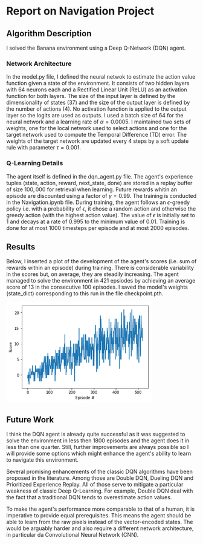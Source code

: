 # Report on Navigation Project

## Algorithm Description

I solved the Banana environment using a Deep Q-Network (DQN) agent.

### Network Architecture

In the model.py file, I defined the neural netwok to estimate the action value function given a state of the environment. It consists of two hidden layers with $64$ neurons each and a Rectified Linear Unit (ReLU) as an activation function for both layers. The size of the input layer is defined by the dimensionality of states ($37$) and the size of the output layer is defined by the number of actions ($4$). No activation function is applied to the output layer so the logits are used as outputs. I used a batch size of $64$ for the neural network and a learning rate of $\alpha=0.0005$. I maintained two sets of weights, one for the local network used to select actions and one for the target network used to compute the Temporal Difference (TD) error. The weights of the target network are updated every $4$ steps by a soft update rule with parameter $\tau=0.001$. 

### Q-Learning Details

The agent itself is defined in the dqn_agent.py file. The agent's experience tuples (state, action, reward, next_state, done) are stored in a replay buffer of size $100,000$ for retrieval when learning. Future rewards whitin an episode are discounted using a factor of $\gamma=0.99$. The training is conducted in the Navigation.ipynb file. During training, the agent follows an $\epsilon$-greedy policy i.e. with a probability of $\epsilon$, it chose a random action and otherwise the greedy action (with the highest action value). The value of $\epsilon$ is initially set to $1$ and decays at a rate of $0.995$ to the minimum value of  $0.01$. Training is done for at most $1000$ timesteps per episode and at most 2000 episodes. 

## Results

Below, I inserted a plot of the development of the agent's scores (i.e. sum of rewards within an episode) during training. There is considerable variability in the scores but, on average, they are steadily increasing. The agent managed to solve the environment in $421$ epsiodes by achieving an average score of $13$ in the consecutive $100$ episodes. I saved the model's weights (state_dict) corresponding to this run in the file checkpoint.pth.

[image1]: rewards.png "Rewards"

![Rewards][image1]

## Future Work

I think the DQN agent is already quite successful as it was suggested to solve the environment in less then $1800$ episodes and the agent does it in less than one quarter. Still, further improvements are always possible so I will provide some options which might enhance the agent's ability to learn to navigate this environment.

Several promising enhancements of the classic DQN algorithms have been proposed in the literature. Among those are Double DQN, Dueling DQN and Prioritized Experience Replay. All of those serve to mitigate a particular weakness of classic Deep Q-Learning. For example, Double DQN deal with the fact that a traditional DQN tends to overestimate action values.

To make the agent's performance more comparable to that of a human, it is imperative to provide equal prerequisites. This means the agent should be able to learn from the raw pixels instead of the vector-encoded states. The would be arguably harder and also require a different network architecture, in particular da Convolutional Neural Network (CNN).